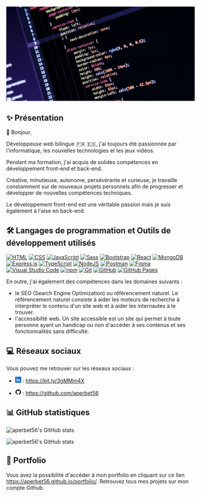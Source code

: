 ![Banner](img/banner.jpg)

## ✨ Présentation

👋 Bonjour,

Développeuse web bilingue 🇫🇷 🇪🇸, j'ai toujours été passionnée par l'informatique, les nouvelles technologies et les jeux vidéos.

Pendant ma formation, j'ai acquis de solides compétences en développement front-end et back-end.

Créative, minutieuse, autonome, persévérante et curieuse, je travaille constamment sur de nouveaux projets personnels afin de progresser et développer de nouvelles compétences techniques.

Le développement front-end est une véritable passion mais je suis également à l'aise en back-end.

## 🛠️ Langages de programmation et Outils de développement utilisés

[![HTML](https://img.shields.io/badge/HTML-%23E34F26.svg?logo=html5&logoColor=white)](#)
[![CSS](https://img.shields.io/badge/CSS-639?logo=css&logoColor=fff)](#)
[![JavaScript](https://img.shields.io/badge/JavaScript-F7DF1E?logo=javascript&logoColor=000)](#)
[![Sass](https://img.shields.io/badge/Sass-C69?logo=sass&logoColor=fff)](#)
[![Bootstrap](https://img.shields.io/badge/Bootstrap-7952B3?logo=bootstrap&logoColor=fff)](#)
[![React](https://img.shields.io/badge/React-%2320232a.svg?logo=react&logoColor=%2361DAFB)](#)
[![MongoDB](https://img.shields.io/badge/MongoDB-%234ea94b.svg?logo=mongodb&logoColor=white)](#)
[![Express.js](https://img.shields.io/badge/Express.js-%23404d59.svg?logo=express&logoColor=%2361DAFB)](#)
[![TypeScript](https://img.shields.io/badge/TypeScript-3178C6?logo=typescript&logoColor=fff)](#)
[![NodeJS](https://img.shields.io/badge/Node.js-6DA55F?logo=node.js&logoColor=white)](#)
[![Postman](https://img.shields.io/badge/Postman-FF6C37?logo=postman&logoColor=white)](#)
[![Figma](https://img.shields.io/badge/Figma-F24E1E?logo=figma&logoColor=white)](#)
[![Visual Studio Code](https://custom-icon-badges.demolab.com/badge/Visual%20Studio%20Code-0078d7.svg?logo=vsc&logoColor=white)](#)
[![npm](https://img.shields.io/badge/npm-CB3837?logo=npm&logoColor=fff)](#)
[![Git](https://img.shields.io/badge/Git-F05032?logo=git&logoColor=fff)](#)
[![GitHub](https://img.shields.io/badge/GitHub-%23121011.svg?logo=github&logoColor=white)](#)
[![GitHub Pages](https://img.shields.io/badge/GitHub%20Pages-121013?logo=github&logoColor=white)](#)

En outre, j'ai également des compétences dans les domaines suivants :

- le SEO (Search Engine Optimization) ou référencement naturel.
  Le référencement naturel consiste à aider les moteurs de recherche à interpréter le contenu d'un site web et à aider les internautes à le trouver.
- l'accessibilté web.
  Un site accessible est un site qui permet à toute personne ayant un handicap ou non d'accéder à ses contenus et ses fonctionnalités sans difficulté.

## 💻 Réseaux sociaux

Vous pouvez me retrouver sur les réseaux sociaux :

- ![Image](img/linkedin.png) :
  https://bit.ly/3gMMm4X

- ![Image](img/github.png) : https://github.com/aperbet56

## 📊 GitHub statistiques

![aperbet56's GitHub stats](https://github-readme-stats.vercel.app/api?username=aperbet56&theme=prussian&hide_border=false&include_all_commits=false&count_private=false)

![aperbet56's GitHub stats](https://github-readme-streak-stats.herokuapp.com/?user=aperbet56&theme=prussian&hide_border=false)

## 📁 Portfolio

Vous avez la possibilité d'accéder à mon portfolio en cliquant sur ce lien https://aperbet56.github.io/portfolio/.
Retrouvez tous mes projets sur mon compte Github.
